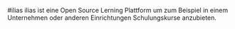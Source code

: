 #ilias
ilias ist eine Open Source Lerning Plattform um zum Beispiel in einem Unternehmen oder anderen
Einrichtungen Schulungskurse anzubieten.